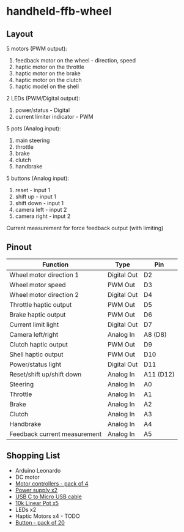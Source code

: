 # handheld-ffb-wheel

## Layout
5 motors (PWM output):
1. feedback motor on the wheel - direction, speed
2. haptic motor on the throttle
3. haptic motor on the brake
4. haptic motor on the clutch
5. haptic model on the shell

2 LEDs (PWM/Digital output):
1. power/status - Digital
2. current limiter indicator - PWM

5 pots (Analog input):
1. main steering
2. throttle
3. brake
4. clutch
5. handbrake

5 buttons (Analog input):
1. reset - input 1
2. shift up - input 1
3. shift down - input 1
4. camera left - input 2
5. camera right - input 2

Current measurement for force feedback output (with limiting)

## Pinout
|Function|Type|Pin|
|-|-|-|
|Wheel motor direction 1|Digital Out|D2
|Wheel motor speed|PWM Out|D3
|Wheel motor direction 2|Digital Out|D4
|Throttle haptic output|PWM Out|D5
|Brake haptic output|PWM Out|D6
|Current limit light|Digital Out|D7
|Camera left/right|Analog In|A8 (D8)
|Clutch haptic output|PWM Out|D9
|Shell haptic output|PWM Out|D10
|Power/status light|Digital Out|D11
|Reset/shift up/shift down|Analog In|A11 (D12)
|Steering|Analog In|A0
|Throttle|Analog In|A1
|Brake|Analog In|A2
|Clutch|Analog In|A3
|Handbrake|Analog In|A4
|Feedback current measurement|Analog In|A5

## Shopping List
- Arduino Leonardo
- DC motor
- [Motor controllers - pack of 4](https://www.amazon.com/HiLetgo-Controller-Stepper-H-Bridge-Mega2560/dp/B07BK1QL5T?source=ps-sl-shoppingads-lpcontext&ref_=fplfs&psc=1&smid=A30QSGOJR8LMXA&gQT=2)
- [Power supply x2](https://www.adafruit.com/product/798)
- [USB C to Micro USB cable](https://www.adafruit.com/product/3878)
- [10k Linear Pot x5](https://www.adafruit.com/product/562)
- LEDs x2
- Haptic Motors x4 - TODO
- [Button - pack of 20](https://www.adafruit.com/product/367)